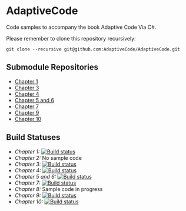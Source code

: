 # AdaptiveCode

Code samples to accompany the book Adaptive Code Via C#.

Please remember to clone this repository recursively:

```
git clone --recursive git@github.com:AdaptiveCode/AdaptiveCode.git
```

## Submodule Repositories

- [Chapter 1](https://www.github.com/AdaptiveCode/Chapter1)
- [Chapter 3](https://www.github.com/AdaptiveCode/Chapter3)
- [Chapter 4](https://www.github.com/AdaptiveCode/Chapter4)
- [Chapter 5 and 6](https://www.github.com/AdaptiveCode/Chapter5and6)
- [Chapter 7](https://www.github.com/AdaptiveCode/Chapter7)
- [Chapter 9](https://www.github.com/AdaptiveCode/Chapter9)
- [Chapter 10](https://www.github.com/AdaptiveCode/Chapter10)

## Build Statuses

- _Chapter 1:_ [![Build status](https://ci.appveyor.com/api/projects/status/1t002jpnh5yxkml5?svg=true)](https://ci.appveyor.com/project/garymcleanhall/chapter1)
- _Chapter 2:_ No sample code
- _Chapter 3:_ [![Build status](https://ci.appveyor.com/api/projects/status/caefay9t646r4al0?svg=true)](https://ci.appveyor.com/project/garymcleanhall/chapter3)
- _Chapter 4:_ [![Build status](https://ci.appveyor.com/api/projects/status/f1xj5uole89aondy?svg=true)](https://ci.appveyor.com/project/garymcleanhall/chapter4)
- _Chapter 5 and 6:_ [![Build status](https://ci.appveyor.com/api/projects/status/2s94um4yxm6w9fiw?svg=true)](https://ci.appveyor.com/project/garymcleanhall/chapter5and6)
- _Chapter 7:_ [![Build status](https://ci.appveyor.com/api/projects/status/b1laab6l6f48wb8h?svg=true)](https://ci.appveyor.com/project/garymcleanhall/chapter7)
- _Chapter 8:_ Sample code in progress
- _Chapter 9:_ [![Build status](https://ci.appveyor.com/api/projects/status/ixfhnhqxrcv3htg5?svg=true)](https://ci.appveyor.com/project/garymcleanhall/chapter9)
- _Chapter 10:_ [![Build status](https://ci.appveyor.com/api/projects/status/03m2llu5k3ojxv0p?svg=true)](https://ci.appveyor.com/project/garymcleanhall/chapter10)
